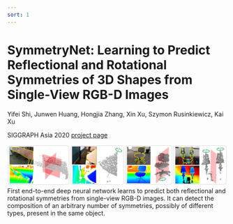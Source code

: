 ```yaml
---
sort: 1
---
```


# **SymmetryNet: Learning to Predict Reflectional and Rotational Symmetries of 3D Shapes from Single-View RGB-D Images**

Yifei Shi, Junwen Huang, Hongjia Zhang, Xin Xu,  Szymon Rusinkiewicz, Kai Xu

SIGGRAPH Asia 2020 [project page](http://kevinkaixu.net/projects/symmetrynet.html)

<img src="./SymmetryNet.jpg"   />
First end-to-end deep neural network learns to predict both reflectional and rotational symmetries from single-view RGB-D images. It can detect the composition of an arbitrary number of symmetries, possibly of different types, present in the same object.